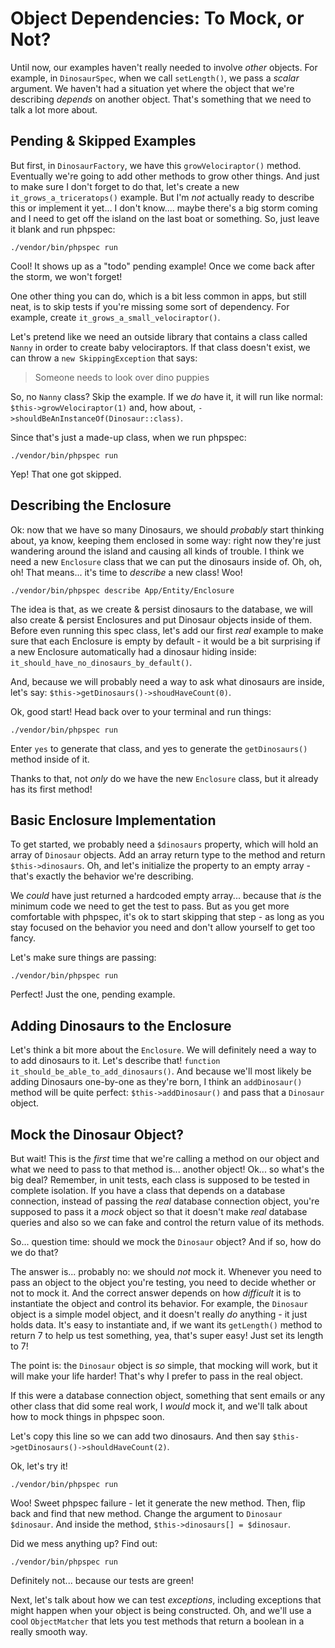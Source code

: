 # Object Dependencies: To Mock, or Not?

Until now, our examples haven't really needed to involve *other* objects. For example,
in `DinosaurSpec`, when we call `setLength()`, we pass a *scalar* argument. We haven't
had a situation yet where the object that we're describing *depends* on another
object. That's something that we need to talk a lot more about.

## Pending & Skipped Examples

But first, in `DinosaurFactory`, we have this `growVelociraptor()` method. Eventually
we're going to add other methods to grow other things. And just to make sure I
don't forget to do that, let's create a new `it_grows_a_triceratops()` example. But
I'm *not* actually ready to describe this or implement it yet... I don't know....
maybe there's a big storm coming and I need to get off the island on the last boat
or something. So, just leave it blank and run phpspec:

```terminal-silent
./vendor/bin/phpspec run
```

Cool! It shows up as a "todo" pending example! Once we come back after the storm,
we won't forget!

One other thing you can do, which is a bit less common in apps, but still neat,
is to skip tests if you're missing some sort of dependency. For example, create 
`it_grows_a_small_velociraptor()`.

Let's pretend like we need an outside library that contains a class called `Nanny`
in order to create baby velociraptors. If that class doesn't exist, we can throw
a `new SkippingException` that says:

> Someone needs to look over dino puppies

So, no `Nanny` class? Skip the example. If we *do* have it, it will run like
normal: `$this->growVelociraptor(1)` and, how about,
`->shouldBeAnInstanceOf(Dinosaur::class)`.

Since that's just a made-up class, when we run phpspec:

```terminal-silent
./vendor/bin/phpspec run
```

Yep! That one got skipped.

## Describing the Enclosure

Ok: now that we have so many Dinosaurs, we should *probably* start thinking about,
ya know, keeping them enclosed in some way: right now they're just wandering around
the island and causing all kinds of trouble. I think we need a new `Enclosure` class
that we can put the dinosaurs inside of. Oh, oh, oh! That means... it's time to
*describe* a new class! Woo!

```terminal
./vendor/bin/phpspec describe App/Entity/Enclosure
```

The idea is that, as we create & persist dinosaurs to the database, we will also
create & persist Enclosures and put Dinosaur objects inside of them. Before even
running this spec class, let's add our first *real* example to make sure that each
Enclosure is empty by default - it would be a bit surprising if a new Enclosure
automatically had a dinosaur hiding inside: `it_should_have_no_dinosaurs_by_default()`.

And, because we will probably need a way to ask what dinosaurs are inside, let's
say: `$this->getDinosaurs()->shoudHaveCount(0)`.

Ok, good start! Head back over to your terminal and run things:

```terminal
./vendor/bin/phpspec run
```

Enter `yes` to generate that class, and yes to generate the `getDinosaurs()`
method inside of it.

Thanks to that, not *only* do we have the new `Enclosure` class, but it already
has its first method!

## Basic Enclosure Implementation

To get started, we probably need a `$dinosaurs` property, which will hold an array
of `Dinosaur` objects. Add an array return type to the method and return
`$this->dinosaurs`. Oh, and let's initialize the property to an empty array - that's
exactly the behavior we're describing.

We *could* have just returned a hardcoded empty array... because that *is* the minimum
code we need to get the test to pass. But as you get more comfortable with phpspec,
it's ok to start skipping that step - as long as you stay focused on the behavior
you need and don't allow yourself to get too fancy.

Let's make sure things are passing:

```terminal-silent
./vendor/bin/phpspec run
```

Perfect! Just the one, pending example.

## Adding Dinosaurs to the Enclosure

Let's think a bit more about the `Enclosure`. We will definitely need a way to
to add dinosaurs to it. Let's describe that! 
`function it_should_be_able_to_add_dinosaurs()`. And because we'll most likely be
adding Dinosaurs one-by-one as they're born, I think an `addDinosaur()` method will
be quite perfect: `$this->addDinosaur()` and pass that a `Dinosaur` object.

## Mock the Dinosaur Object?

But wait! This is the *first* time that we're calling a method on our object and
what we need to pass to that method is... another object! Ok... so what's the big
deal? Remember, in unit tests, each class is supposed to be tested in complete
isolation. If you have a class that depends on a database connection, instead of
passing the *real* database connection object, you're supposed to pass it a *mock*
object so that it doesn't make *real* database queries and also so we can fake and
control the return value of its methods.

So... question time: should we mock the `Dinosaur` object? And if so, how do we
do that?

The answer is... probably no: we should *not* mock it. Whenever you need to pass
an object to the object you're testing, you need to decide whether or not to mock
it. And the correct answer depends on how *difficult* it is to instantiate the object
and control its behavior. For example, the `Dinosaur` object is a simple model
object, and it doesn't really *do* anything - it just holds data. It's easy to
instantiate and, if we want its `getLength()` method to return 7 to help us test
something, yea, that's super easy! Just set its length to 7!

The point is: the `Dinosaur` object is *so* simple, that mocking will work, but it
will make your life harder! That's why I prefer to pass in the real object.

If this were a database connection object, something that sent emails or any other
class that did some real work, I *would* mock it, and we'll talk about how to
mock things in phpspec soon.

Let's copy this line so we can add two dinosaurs. And then say
`$this->getDinosaurs()->shouldHaveCount(2)`.

Ok, let's try it!
 
```terminal-silent
./vendor/bin/phpspec run
```

Woo! Sweet phpspec failure - let it generate the new method. Then, flip back and
find that new method. Change the argument to `Dinosaur $dinosaur`. And inside
the method, `$this->dinosaurs[] = $dinosaur`.

Did we mess anything up? Find out:

```terminal-silent
./vendor/bin/phpspec run
```

Definitely not... because our tests are green!

Next, let's talk about how we can test *exceptions*, including exceptions that
might happen when your object is being constructed. Oh, and we'll use a cool
`ObjectMatcher` that lets you test methods that return a boolean in a really
smooth way.
